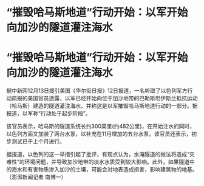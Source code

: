 # “摧毁哈马斯地道”行动开始：以军开始向加沙的隧道灌注海水

# “摧毁哈马斯地道”行动开始：以军开始向加沙的隧道灌注海水

据中新网12月13日援引美国《华尔街日报》12日报道，一名听取了以色列军方行动简报的美国官员透露，以军已经开始向位于加沙地带的巴勒斯坦伊斯兰抵抗运动（哈马斯）建造的隧道灌注海水，并称这是以军摧毁哈马斯地道行动的一部分。据报道，以军称“行动处于起步阶段”。

该官员表示，哈马斯的隧道系统长约300英里(约482公里)，在开始注水的同时，以色列方面又加装了两台水泵，以补充在11月增加的五台水泵。该官员还表示，初步测试已于上个月进行。

据报道，以色列的这一举措引起了批评，有观点认为，水淹隧道的做法将造成“灾难性”的环境问题，并导致加沙地带的淡水水质受到较大影响。此外，如果隧道中的海水和有害物质渗入加沙的土壤，可能会对地表造成损害，影响建筑物的地基。（澎湃新闻记者
南博一）

